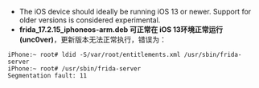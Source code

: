 - The iOS device should ideally be running iOS 13 or newer. Support for older versions is considered experimental.
- **frida_17.2.15_iphoneos-arm.deb 可正常在 iOS 13环境正常运行(unc0ver)**，更新版本无法正常执行，错误为：
```
iPhone:~ root# ldid -S/var/root/entitlements.xml /usr/sbin/frida-server
iPhone:~ root# /usr/sbin/frida-server
Segmentation fault: 11
```